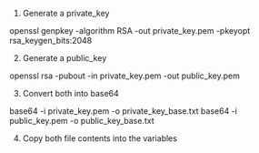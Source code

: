 1. Generate a private_key

openssl genpkey -algorithm RSA -out private_key.pem -pkeyopt rsa_keygen_bits:2048

2. Generate a public_key

openssl rsa -pubout -in private_key.pem -out public_key.pem

3. Convert both into base64

base64 -i private_key.pem -o private_key_base.txt
base64 -i public_key.pem -o public_key_base.txt

4. Copy both file contents into the variables